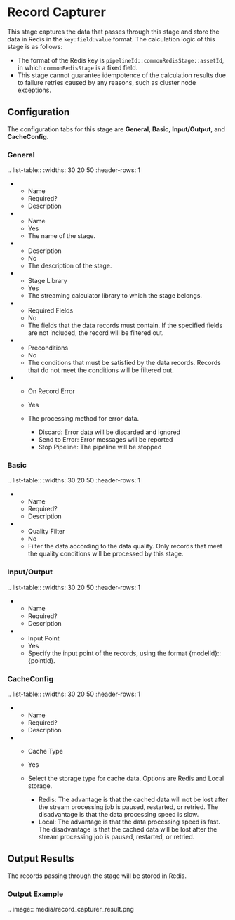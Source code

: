 # Record Capturer

This stage captures the data that passes through this stage and store the data in Redis in the `key:field:value` format. The calculation logic of this stage is as follows:

- The format of the Redis key is `pipelineId::commonRedisStage::assetId`, in which `commonRedisStage` is a fixed field.
- This stage cannot guarantee idempotence of the calculation results due to failure retries caused by any reasons, such as cluster node exceptions.


## Configuration

The configuration tabs for this stage are **General**, **Basic**, **Input/Output**, and **CacheConfig**.

### General

.. list-table::
   :widths: 30 20 50
   :header-rows: 1

   * - Name
     - Required?
     - Description
   * - Name
     - Yes
     - The name of the stage.
   * - Description
     - No
     - The description of the stage.
   * - Stage Library
     - Yes
     - The streaming calculator library to which the stage belongs.
   * - Required Fields
     - No
     - The fields that the data records must contain. If the specified fields are not included, the record will be filtered out.
   * - Preconditions
     - No
     - The conditions that must be satisfied by the data records. Records that do not meet the conditions will be filtered out.
   * - On Record Error
     - Yes
     - The processing method for error data.

       + Discard: Error data will be discarded and ignored
       + Send to Error: Error messages will be reported
       + Stop Pipeline: The pipeline will be stopped

### Basic

.. list-table::
   :widths: 30 20 50
   :header-rows: 1

   * - Name
     - Required?
     - Description
   * - Quality Filter
     - No
     - Filter the data according to the data quality. Only records that meet the quality conditions will be processed by this stage.

### Input/Output

.. list-table::
   :widths: 30 20 50
   :header-rows: 1

   * - Name
     - Required?
     - Description
   * - Input Point
     - Yes
     - Specify the input point of the records, using the format {modelId}::{pointId}.

### CacheConfig

.. list-table::
   :widths: 30 20 50
   :header-rows: 1

   * - Name
     - Required?
     - Description
   * - Cache Type
     - Yes
     - Select the storage type for cache data. Options are Redis and Local storage.

       + Redis: The advantage is that the cached data will not be lost after the stream processing job is paused, restarted, or retried. The disadvantage is that the data processing speed is slow.
       + Local: The advantage is that the data processing speed is fast. The disadvantage is that the cached data will be lost after the stream processing job is paused, restarted, or retried.

## Output Results

The records passing through the stage will be stored in Redis.

### Output Example

.. image:: media/record_capturer_result.png

<!--end-->
